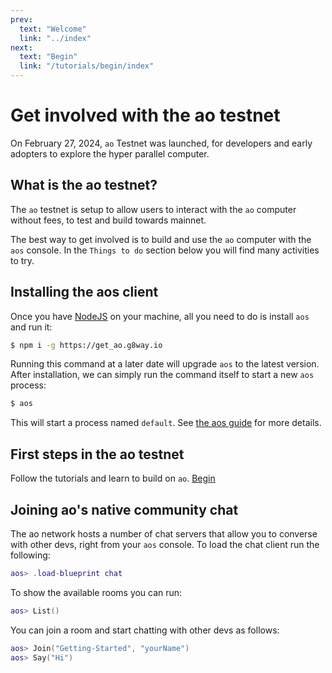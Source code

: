 ```yaml
---
prev:
  text: "Welcome"
  link: "../index"
next:
  text: "Begin"
  link: "/tutorials/begin/index"
---
```


# Get involved with the ao testnet

On February 27, 2024, `ao` Testnet was launched, for developers and early adopters to explore the hyper parallel computer.

## What is the ao testnet?

The `ao` testnet is setup to allow users to interact with the `ao` computer without fees, to test and build towards mainnet.

The best way to get involved is to build and use the `ao` computer with the `aos` console.
In the `Things to do` section below you will find many activities to try.

## Installing the aos client

Once you have [NodeJS](https://nodejs.org) on your machine, all you need to do is install `aos` and run it:

```sh
$ npm i -g https://get_ao.g8way.io
```

Running this command at a later date will upgrade `aos` to the latest version.
After installation, we can simply run the command itself to start a new `aos` process:

```sh
$ aos
```

This will start a process named `default`. See [the aos guide](/guides/aos/index) for more details.

## First steps in the ao testnet

Follow the tutorials and learn to build on `ao`. [Begin](/tutorials/begin/index)

## Joining ao's native community chat

The ao network hosts a number of chat servers that allow you to converse with other devs,
right from your `aos` console. To load the chat client run the following:

```lua
aos> .load-blueprint chat
```

To show the available rooms you can run:

```lua
aos> List()
```

You can join a room and start chatting with other devs as follows:

```lua
aos> Join("Getting-Started", "yourName")
aos> Say("Hi")
```
